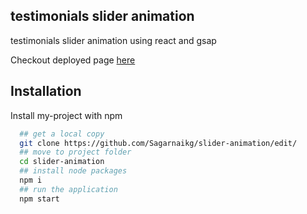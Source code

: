 ## testimonials slider animation

testimonials slider animation using react and gsap

Checkout deployed page [here](https://sagarnaikg.github.io/slider-animation/)

## Installation

Install my-project with npm

```bash
  ## get a local copy 
  git clone https://github.com/Sagarnaikg/slider-animation/edit/
  ## move to project folder
  cd slider-animation
  ## install node packages
  npm i
  ## run the application
  npm start
```


